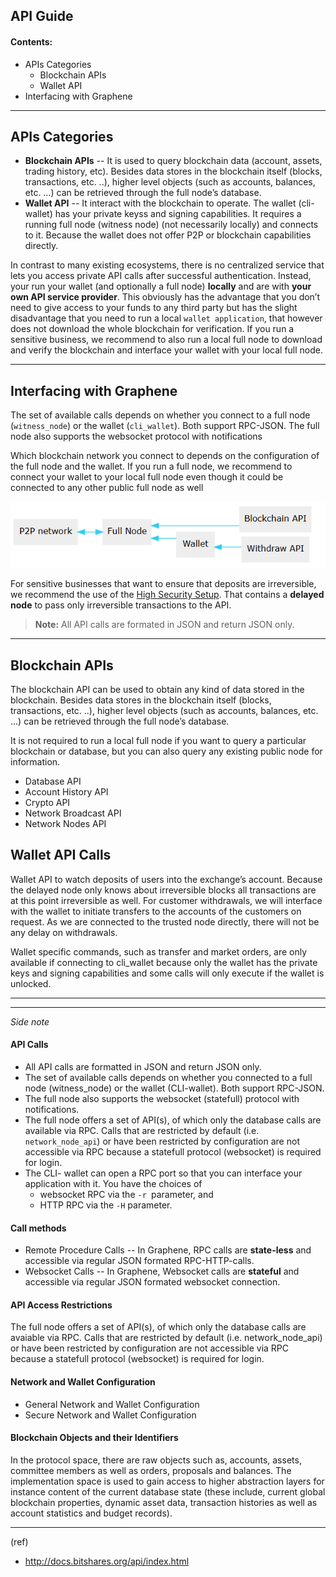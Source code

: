## API Guide 

#### Contents:
- APIs Categories
  - Blockchain APIs
  - Wallet API
- Interfacing with Graphene


***


## APIs Categories

* **Blockchain APIs** -- It is used to query blockchain data (account, assets, trading history, etc). Besides data stores in the blockchain itself (blocks, transactions, etc. ..), higher level objects (such as accounts, balances, etc. …) can be retrieved through the full node’s database.
* **Wallet API** -- It interact with the blockchain to operate. 
The wallet (cli-wallet)  has your private keyss and signing capabilities.  It requires a running full node (witness node) (not necessarily locally) and connects to it. Because the wallet does not offer P2P or blockchain capabilities directly.

In contrast to many existing ecosystems, there is no centralized service that lets you access private API calls after successful authentication. Instead, your run your wallet (and optionally a full node) **locally** and are with **your own API service provider**. This obviously has the advantage that you don’t need to give access to your funds to any third party but has the slight disadvantage that you need to run a local `wallet application`, that however does not download the whole blockchain for verification. If you run a sensitive business, we recommend to also run a local full node to download and verify the blockchain and interface your wallet with your local full node.


***

## Interfacing with Graphene

The set of available calls depends on whether you connect to a full node (`witness_node`) or the wallet (`cli_wallet`). Both support RPC-JSON. The full node also supports the websocket protocol with notifications

Which blockchain network you connect to depends on the configuration of the full node and the wallet. If you run a full node, we recommend to connect your wallet to your local full node even though it could be connected to any other public full node as well

![General Setup](/core/imgs/p2p-interfacing.png)

For sensitive businesses that want to ensure that deposits are irreversible, we recommend the use of the [High Security Setup](/core/wallet/wallet_network.md#secure-network-and-wallet-configuration). That contains a **delayed node** to pass only irreversible transactions to the API.

> **Note:** All API calls are formated in JSON and return JSON only.



***

## Blockchain APIs

The blockchain API can be used to obtain any kind of data stored in the blockchain. Besides data stores in the blockchain itself (blocks, transactions, etc. ..), higher level objects (such as accounts, balances, etc. …) can be retrieved through the full node’s database.

It is not required to run a local full node if you want to query a particular blockchain or database, but you can also query any existing public node for information.

* Database API
* Account History API
* Crypto API
* Network Broadcast API
* Network Nodes API

## Wallet API Calls

Wallet API to watch deposits of users into the exchange’s account. Because the delayed node only knows about irreversible blocks all transactions are at this point irreversible as well. For customer withdrawals, we will interface with the wallet to initiate transfers to the accounts of the customers on request. As we are connected to the trusted node directly, there will not be any delay on withdrawals.

Wallet specific commands, such as transfer and market orders, are only available if connecting to cli_wallet because only the wallet has the private keys and signing capabilities and some calls will only execute if the wallet is unlocked.



*****
*****

*Side note*

#### API Calls

* All API calls are formatted in JSON and return JSON only. 
* The set of available calls depends on whether you connected to a full node (witness_node) or the wallet (CLI-wallet). Both support RPC-JSON.   
* The full node also supports the websocket (statefull) protocol with notifications.
* The full node offers a set of API(s), of which only the database calls are available via RPC. Calls that are restricted by default (i.e. `network_node_api`) or have been restricted by configuration are not accessible via RPC because a statefull protocol (websocket) is required for login.
* The CLI- wallet can open a RPC port so that you can interface your application with it. You have the choices of 
     - websocket RPC via the `-r `parameter, and 
     - HTTP RPC via the `-H` parameter.


#### Call methods

* Remote Procedure Calls -- In Graphene, RPC calls are **state-less** and accessible via regular JSON formated RPC-HTTP-calls.
* Websocket Calls -- In Graphene, Websocket calls are **stateful** and accessible via regular JSON formated websocket connection. 


#### API Access Restrictions
The full node offers a set of API(s), of which only the database calls are avaiable via RPC. Calls that are restricted by default (i.e. network_node_api) or have been restricted by configuration are not accessible via RPC because a statefull protocol (websocket) is required for login.

#### Network and Wallet Configuration
* General Network and Wallet Configuration
* Secure Network and Wallet Configuration



#### Blockchain Objects and their Identifiers

In the protocol space, there are raw objects such as, accounts, assets, committee members as well as orders, proposals and balances. The implementation space is used to gain access to higher abstraction layers for instance content of the current database state (these include, current global blockchain properties, dynamic asset data, transaction histories as well as account statistics and budget records).

***
(ref) 
- http://docs.bitshares.org/api/index.html


